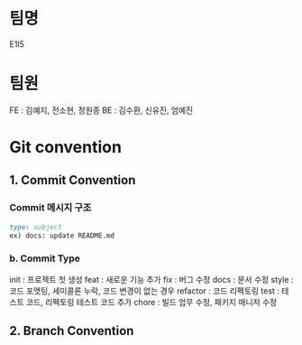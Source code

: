 # 팀명
E1I5

# 팀원
FE : 김예지, 전소현, 정원종
BE : 김수환, 신유진, 엄예진


# Git convention
## 1. Commit Convention
### **Commit 메시지 구조**

```markdown
type: subject
ex) docs: update README.md
```

### b.  Commit Type
init : 프로젝트 첫 생성
feat : 새로운 기능 추가
fix : 버그 수정
docs : 문서 수정
style : 코드 포맷팅, 세미콜론 누락, 코드 변경이 없는 경우
refactor : 코드 리펙토링
test : 테스트 코드, 리펙토링 테스트 코드 추가
chore : 빌드 업무 수정, 패키지 매니저 수정

## 2.  Branch Convention
